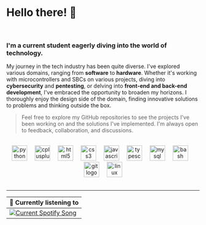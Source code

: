 # Hello there! 👋

<br />

### I'm a current student eagerly diving into the world of technology. 

My journey in the tech industry has been quite diverse. I've explored various domains, ranging from **software** to **hardware**. Whether it's working with microcontrollers and SBCs on various projects, diving into **cybersecurity** and **pentesting**, or delving into **front-end and back-end development**, I've embraced the opportunity to broaden my horizons. I thoroughly enjoy the design side of the domain, finding innovative solutions to problems and thinking outside the box.


> Feel free to explore my GitHub repositories to see the projects I've been working on and the solutions I've implemented. I'm always open to feedback, collaboration, and discussions.


<br clear="both">

<div align="center">
  <img src="https://cdn.jsdelivr.net/gh/devicons/devicon/icons/python/python-original.svg" height="40" alt="python logo"  />
  <img width="12" />
  <img src="https://cdn.jsdelivr.net/gh/devicons/devicon/icons/cplusplus/cplusplus-original.svg" height="40" alt="cplusplus logo"  />
  <img width="12" />
  <img src="https://cdn.jsdelivr.net/gh/devicons/devicon/icons/html5/html5-original.svg" height="40" alt="html5 logo"  />
  <img width="12" />
  <img src="https://cdn.jsdelivr.net/gh/devicons/devicon/icons/css3/css3-original.svg" height="40" alt="css3 logo"  />
  <img width="12" />
  <img src="https://cdn.jsdelivr.net/gh/devicons/devicon/icons/javascript/javascript-original.svg" height="40" alt="javascript logo"  />
  <img width="12" />
  <img src="https://cdn.jsdelivr.net/gh/devicons/devicon/icons/typescript/typescript-original.svg" height="40" alt="typescript logo"  />
  <img width="12" />
  <img src="https://cdn.jsdelivr.net/gh/devicons/devicon/icons/mysql/mysql-original.svg" height="40" alt="mysql logo"  />
  <img width="12" />
  <img src="https://cdn.jsdelivr.net/gh/devicons/devicon/icons/bash/bash-original.svg" height="40" alt="bash logo"  />
  <img width="12" />
  <img src="https://cdn.jsdelivr.net/gh/devicons/devicon/icons/git/git-original.svg" height="40" alt="git logo"  />
  <img width="12" />
  <img src="https://cdn.jsdelivr.net/gh/devicons/devicon/icons/linux/linux-original.svg" height="40" alt="linux logo"  />
</div>

<br />

---

| 🎵 Currently listening to                                                                                                                           |
| ---------------------------------------------------------------------------------------------------------------------------------------- |
|<a href="https://github.com/tthn0/Spotify-Readme"><img src="https://github-spotify-profile.vercel.app/api?spin=true" alt="Current Spotify Song"></a>|
